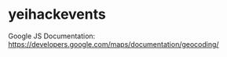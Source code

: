 yeihackevents
=============
Google JS Documentation:
https://developers.google.com/maps/documentation/geocoding/
